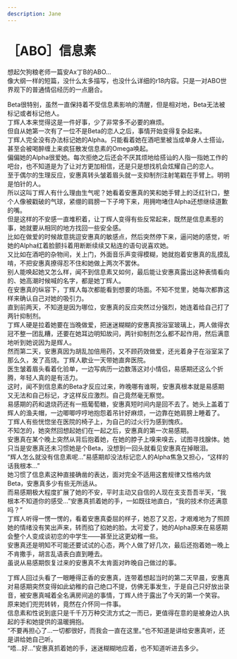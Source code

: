```yaml
---
description: Jane
---
```


# ［ABO］信息素

想起欠狗粮老师一篇安Ax丁B的ABO…\
像大纲一样的短篇，没什么太多描写，也没什么详细的r18内容。只是一对ABO世界观下的普通情侣经历的一点磨合。

Beta很特别，虽然一直保持着不受信息素影响的清醒，但是相对地，Beta无法被标记或者标记他人。\
丁辉人本来觉得这是一件好事，少了非常多不必要的麻烦。\
但自从她第一次有了一位不是Beta的恋人之后，事情开始变得复杂起来。\
丁辉人完全没有办法标记她的Alpha。只能看着她在酒吧里被当成单身人士搭讪，甚至会被喝醉缠上来疯狂散发信息素的Omega唤起。\
偏偏她的Alpha很爱她。每次拒绝之后还会不厌其烦地给搭讪的人指一指她工作的吧台，也不知道是为了让对方更加相信，还是只是想找机会炫耀自己的恋人。\
至于偶尔的生理反应，安惠真转头皱着眉头就一支抑制剂注射笔戳在手臂上。明明是怕针的人。\
所以这叫丁辉人有什么理由生气呢？她看着安惠真的笑和她手臂上的泛红针口，整个人像被戳破的气球，紧绷的肩膀一下子垮下来，用拥吻堵住Alpha还想继续道歉的嘴。\
但是这样的不安感一直堆积着，让丁辉人变得有些反常起来，既然是信息素惹的事，她就要从相同的地方找回一些安全感。\
比如在做爱的时候故意挑逗安惠真的敏感点，然后突然停下来，逼问她的感觉，听她的Alpha红着脸颤抖着用断断续续又粘连的语句说喜欢她。\
又比如在酒吧的杂物间，关上门，外面音乐声变得模糊，她就抱着安惠真的乱摸乱啃，不把安惠真撩得忍不住和她做上两次不罢休。\
别人能唤起她又怎么样，闻不到信息素又如何，最后能让安惠真露出这种表情看向的、她高潮时候喊的名字，都是她丁辉人。\
在安惠真的纵容下，丁辉人每次都能看到想要的场面。不知不觉里，她每次都靠这样来确认自己对她的吸引力。\
直到前两天，不知道是因为哪位，安惠真的反应突然过分强烈，她连着给自己打了两针抑制剂。\
丁辉人硬是拉着她要在当晚做爱，把迷迷糊糊的安惠真按浴室玻璃上，两人做得衣冠不整一团乱糟，还要在她耳边明知故问，两针抑制剂怎么都不起作用，然后满意地听到她说因为是辉人。\
然而第二天，安惠真因为胡乱加倍用药，又不顾药效做爱，还光着身子在浴室呆了那么久，发了高烧。丁辉人歇业一天带她直奔医院。\
医生皱着眉头看着化验单，一边写病历一边数落这对小情侣，易感期还这么个折腾，年轻人真的是有活力。\
这时，闻不到信息素的Beta才反应过来，昨晚哪有谁啊，安惠真根本就是易感期又无法和自己标记，才这样反应激烈。自己竟然毫无察觉。\
易感期的药和退烧药还有一瓶葡萄糖，安惠真短时间内是回不去了。她头上盖着丁辉人的渔夫帽，一边唧唧哼哼地抱怨着吊针好麻烦，一边靠在她肩膀上睡着了。\
丁辉人有些恍惚坐在医院的椅子上，为自己的过火行为感到愧疚。\
不知怎的，她突然回想起她们在一起之后，安惠真的第一次易感期。\
安惠真在某个晚上突然从背后抱着她，在她的脖子上嗅来嗅去，试图寻找腺体。她只当是安惠真还未习惯她是个Beta，没想到一回头就看见安惠真在掉眼泪。\
“辉人怎么就没有信息素呢…”易感期却没法标记恋人的Alpha焦急又担心，“这样的话我根本…”\
她习惯了信息素这种直接确凿的表达，面对完全不适用这套规律又性格内敛Beta，安惠真多少有些无所适从。\
而易感期极大程度扩展了她的不安，平时主动又自信的人现在支支吾吾半天，“我根本不知道你的感受…”安惠真抓着她的手，一如既往地直白，“我的技术你还满意吗？”\
丁辉人听得一愣一愣的，看着安惠真委屈的样子，她忍了又忍，才艰难地为了照顾她的情绪没有笑出声来，转而掐了掐她的脸。太可爱了，她的Alpha原来在易感期会整个人变成谈初恋的中学生——甚至比这更幼稚一些。\
安惠真还是明知不可能还要试试的心态，两个人做了好几次，最后还抱着她一晚上不肯撒手，胡言乱语表白直到睡去。\
虽说从易感期恢复过来的安惠真不太肯面对昨晚自己做过的事。

丁辉人回过头看了一眼睡得正香的安惠真，连带着想起当时的第二天早晨，安惠真对易感期突然变得如此幼稚的自己绝口不提，仿佛无事发生，于是自己只好放出录音，被安惠真喊着全名满房间追的事情，丁辉人终于露出了今天的第一个笑容。\
原来她们兜兜转转，竟然在介怀同一件事。\
信息素和性说到底只是千千万万种交流方式之一而已，更值得在意的是被身边人执起的手和她提供的温暖拥抱。\
“不要再担心了…一切都很好，而我会一直在这里。”也不知道是讲给安惠真听，还是讲给她自己听。\
“唔…好…”安惠真抓着她的手，迷迷糊糊地应着，也不知道听进去多少。
